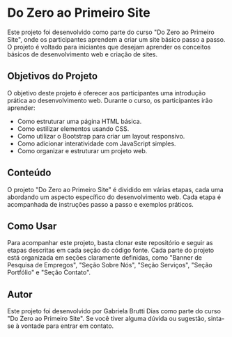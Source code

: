 # Do Zero ao Primeiro Site

Este projeto foi desenvolvido como parte do curso "Do Zero ao Primeiro Site", onde os participantes aprendem a criar um site básico passo a passo. O projeto é voltado para iniciantes que desejam aprender os conceitos básicos de desenvolvimento web e criação de sites.

## Objetivos do Projeto

O objetivo deste projeto é oferecer aos participantes uma introdução prática ao desenvolvimento web. Durante o curso, os participantes irão aprender:

- Como estruturar uma página HTML básica.
- Como estilizar elementos usando CSS.
- Como utilizar o Bootstrap para criar um layout responsivo.
- Como adicionar interatividade com JavaScript simples.
- Como organizar e estruturar um projeto web.

## Conteúdo

O projeto "Do Zero ao Primeiro Site" é dividido em várias etapas, cada uma abordando um aspecto específico do desenvolvimento web. Cada etapa é acompanhada de instruções passo a passo e exemplos práticos.

## Como Usar

Para acompanhar este projeto, basta clonar este repositório e seguir as etapas descritas em cada seção do código fonte. Cada parte do projeto está organizada em seções claramente definidas, como "Banner de Pesquisa de Empregos", "Seção Sobre Nós", "Seção Serviços", "Seção Portfólio" e "Seção Contato".

## Autor

Este projeto foi desenvolvido por Gabriela Brutti Dias como parte do curso "Do Zero ao Primeiro Site". Se você tiver alguma dúvida ou sugestão, sinta-se à vontade para entrar em contato.
